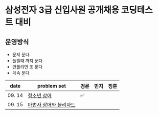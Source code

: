 # 삼성전자 3급 신입사원 공개채용 코딩테스트 대비 

## 운영방식

- 문제 푼다.
- 풀릴때 까지 푼다
- 안풀리면 또 푼다
- 계속 푼다

| date       | problem set                                                  |  경륜 | 민지 | 정훈|
| ---------- | ------------------------------------------------------------ | ---- | ---- | ---- |
| 09. 14     | [청소년 상어](https://www.acmicpc.net/problem/19236)          |  ✅    |      |      |
| 09. 15     | [마법사 상어와 블리자드](https://www.acmicpc.net/problem/21611)       |      |      |      |
